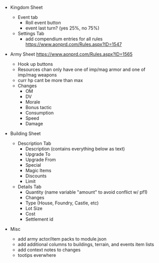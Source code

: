 - Kingdom Sheet
  - Event tab
    - Roll event button
    - event last turn? (yes 25%, no 75%)
  - Settings Tab
    - add compendium entries for all rules https://www.aonprd.com/Rules.aspx?ID=1547

- Army Sheet https://www.aonprd.com/Rules.aspx?ID=1565
  - Hook up buttons
  - Resources chan only have one of imp/mag armor and one of imp/mag weapons
  - curr hp cant be more than max
  - Changes
    - OM
    - DV
    - Morale
    - Bonus tactic
    - Consumption
    - Speed
    - Damage

- Building Sheet
  - Description Tab
    - Description (contains everything below as text)
    - Upgrade To
    - Upgrade From
    - Special
    - Magic Items
    - Discounts
    - Limit
  - Details Tab
    - Quantity (name variable "amount" to avoid conflict w/ pf1)
    - Changes
    - Type (House, Foundry, Castle, etc)
    - Lot Size
    - Cost
    - Settlement id

- Misc
  - add army actor/item packs to module.json
  - add additional columns to buildings, terrain, and events item lists
  - add context notes to changes
  - tootips everwhere
